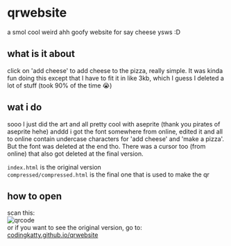 # qrwebsite
a smol cool weird ahh goofy website for say cheese ysws :D

## what is it about
click on 'add cheese' to add cheese to the pizza, really simple. It was kinda fun doing this except that I have to fit it in like 3kb, which I guess I deleted a lot of stuff (took 90% of the time 😭)

## wat i do
sooo I just did the art and all pretty cool with aseprite (thank you pirates of aseprite hehe) anddd i got the font somewhere from online, edited it and all to online contain undercase characters for 'add cheese' and 'make a pizza'. But the font was deleted at the end tho. There was a cursor too (from online) that also got deleted at the final version.

`index.html` is the original version<br>
`compressed/compressed.html` is the final one that is used to make the qr

## how to open
scan this:<br>
![qrcode](https://i.imgur.com/7TiZMmf.png)
<br>
or if you want to see the original version, go to: [codingkatty.github.io/qrwebsite](https://codingkatty.github.io/qrwebsite/)
